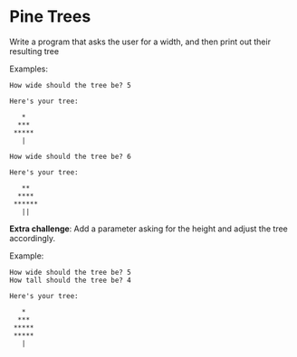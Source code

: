 # Pine Trees

Write a program that asks the user for a width, and then print out their resulting tree

Examples:

```text
How wide should the tree be? 5

Here's your tree:

   *
  ***
 *****
   |

How wide should the tree be? 6

Here's your tree:

   **
  ****
 ******
   ||
```

**Extra challenge**: Add a parameter asking for the height and adjust the tree accordingly.

Example:

```text
How wide should the tree be? 5
How tall should the tree be? 4

Here's your tree:

   *
  ***
 *****
 *****
   |
```
